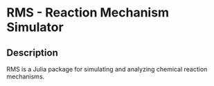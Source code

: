 # RMS - Reaction Mechanism Simulator

## Description
RMS is a Julia package for simulating and analyzing chemical reaction mechanisms.  

